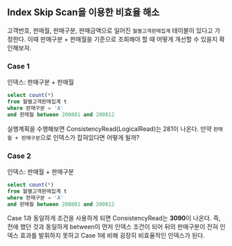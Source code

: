 ## Index Skip Scan을 이용한 비효율 해소

고객번호, 판매월, 판매구분, 판매금액으로 일어진 `월별고객판매집계` 테이블이 있다고 가정한다.
이때 판매구분 + 판매월을 기준으로 조회해야 할 때 어떻게 개선할 수 있을지 확인해보자.

### Case 1
인덱스: 판매구분 + 판매월
```sql
select count(*)
from 월별고객판매집계 t
where 판매구분 = 'A'
and 판매월 between 200801 and 200812
```

실행계획을 수행해보면 ConsistencyRead(LogicalRead)는 281이 나온다.
만약 `판매월 + 판매구분`으로 인덱스가 잡혀있다면 어떻게 될까?

### Case 2
인덱스: 판매월 + 판매구분
```sql
select count(*)
from 월별고객판매집계 t
where 판매구분 = 'A'
and 판매월 between 200801 and 200812
```

Case 1과 동일하게 조건을 사용하게 되면 ConsistencyRead는 **3090**이 나온다.
즉, 전에 했던 것과 동일하게 between이 먼저 인덱스 조건이 되어 뒤의 판매구분이 전혀 인덱스 효과를 발휘하지 못하고 Case 1에 비해 굉장히 비효율적인 인덱스가 된다.